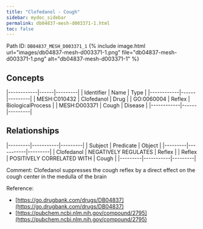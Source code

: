 ```yaml
---
title: "Clofedanol - Cough"
sidebar: mydoc_sidebar
permalink: db04837-mesh-d003371-1.html
toc: false 
---
```



Path ID: `DB04837_MESH_D003371_1`
{% include image.html url="images/db04837-mesh-d003371-1.png" file="db04837-mesh-d003371-1.png" alt="db04837-mesh-d003371-1" %}

## Concepts

|------------|------|---------|
| Identifier | Name | Type    |
|------------|------|---------|
| MESH:C010432 | Clofedanol | Drug |
| GO:0060004 | Reflex | BiologicalProcess |
| MESH:D003371 | Cough | Disease |
|------------|------|---------|

## Relationships

|---------|-----------|---------|
| Subject | Predicate | Object  |
|---------|-----------|---------|
| Clofedanol | NEGATIVELY REGULATES | Reflex |
| Reflex | POSITIVELY CORRELATED WITH | Cough |
|---------|-----------|---------|

Comment: Clofedanol suppresses the cough reflex by a direct effect on the cough center in the medulla of the brain

Reference: 
  - [https://go.drugbank.com/drugs/DB04837](https://go.drugbank.com/drugs/DB04837)
  - [https://pubchem.ncbi.nlm.nih.gov/compound/2795](https://pubchem.ncbi.nlm.nih.gov/compound/2795)
